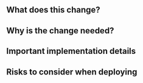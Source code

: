 ## What does this change?

<!-- list out the headlines of what's going on -->

## Why is the change needed?

<!-- Prefer to copy-paste as not everyone may have access to Jira or Trello. References are ok in addition but please include enough context. -->

## Important implementation details

<!-- e.g. some novel algorithm, or explaining iteraction between multiple components -->

## Risks to consider when deploying

<!-- does this touch live data? Are there database migrations that would complicate a roll-back? Is it just generally scary? -->
